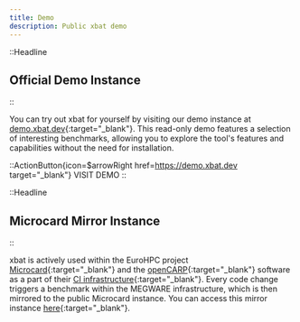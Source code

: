 ```yaml
---
title: Demo
description: Public xbat demo
---
```


::Headline

## Official Demo Instance

::

You can try out xbat for yourself by visiting our demo instance at [demo.xbat.dev](https://demo.xbat.dev){:target="_blank"}. This read-only demo features a selection of interesting benchmarks, allowing you to explore the tool's features and capabilities without the need for installation.

::ActionButton{icon=$arrowRight href=https://demo.xbat.dev target="_blank"}
VISIT DEMO
::

::Headline

## Microcard Mirror Instance

::

xbat is actively used within the EuroHPC project [Microcard](https://www.microcard.eu/){:target="_blank"} and the [openCARP](https://opencarp.org/){:target="_blank"} software as a part of their [CI infrastructure](https://git.opencarp.org/openCARP/openCARP/-/blob/master/.gitlab/ci/xbat.gitlab-ci.yml){:target="_blank"}. Every code change triggers a benchmark within the MEGWARE infrastructure, which is then mirrored to the public Microcard instance. You can access this mirror instance [here](https://microcard.xbat.dev){:target="_blank"}.
